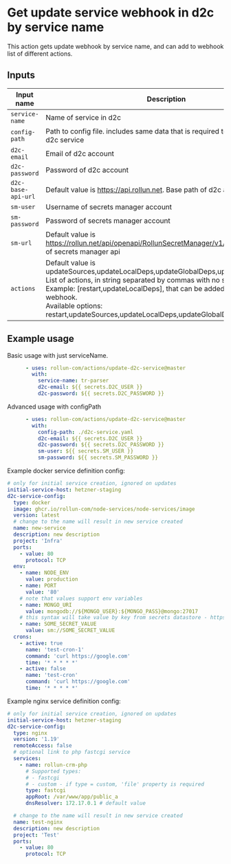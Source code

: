 # Get update service webhook in d2c by service name

This action gets update webhook by service name, and can add to webhook list of different actions.

## Inputs

| Input name         | Description                                                                                                                                                                                                                                                                                                               |
|--------------------|---------------------------------------------------------------------------------------------------------------------------------------------------------------------------------------------------------------------------------------------------------------------------------------------------------------------------|
| `service-name`     | Name of service in d2c                                                                                                                                                                                                                                                                                                    |
| `config-path`      | Path to config file. includes same data that is required to create/update d2c service                                                                                                                                                                                                                                     |
| `d2c-email`        | Email of d2c account                                                                                                                                                                                                                                                                                                      |
| `d2c-password`     | Password of d2c account                                                                                                                                                                                                                                                                                                   |
| `d2c-base-api-url` | Default value is https://api.rollun.net. Base path of d2c api                                                                                                                                                                                                                                                             |
| `sm-user`          | Username of secrets manager account                                                                                                                                                                                                                                                                                       |
| `sm-password`      | Password of secrets manager account                                                                                                                                                                                                                                                                                       |
| `sm-url`           | Default value is https://rollun.net/api/openapi/RollunSecretManager/v1/secrets. Base path of secrets manager api                                                                                                                                                                                                                               |
| `actions`          | Default value is updateSources,updateLocalDeps,updateGlobalDeps,updateVersion.<br>List of actions, in string separated by commas with no spaces.<br>Example: [restart,updateLocalDeps], that can be added to update webhook. <br> Available options: restart,updateSources,updateLocalDeps,updateGlobalDeps,updateVersion |

## Example usage

Basic usage with just serviceName.
```yml
      - uses: rollun-com/actions/update-d2c-service@master
        with:
          service-name: tr-parser
          d2c-email: ${{ secrets.D2C_USER }}
          d2c-password: ${{ secrets.D2C_PASSWORD }}
```

Advanced usage with configPath

```yml
      - uses: rollun-com/actions/update-d2c-service@master
        with:
          config-path: ./d2c-service.yaml
          d2c-email: ${{ secrets.D2C_USER }}
          d2c-password: ${{ secrets.D2C_PASSWORD }}
          sm-user: ${{ secrets.SM_USER }}
          sm-password: ${{ secrets.SM_PASSWORD }}
```


Example docker service definition config:
```yaml
# only for initial service creation, ignored on updates
initial-service-host: hetzner-staging
d2c-service-config:
  type: docker
  image: ghcr.io/rollun-com/node-services/node-services/image
  version: latest
  # change to the name will result in new service created
  name: new-service
  description: new description
  project: 'Infra'
  ports:
    - value: 80
      protocol: TCP
  env:
    - name: NODE_ENV
      value: production
    - name: PORT
      value: '80'
    # note that values support env variables
    - name: MONGO_URI
      value: mongodb://${MONGO_USER}:${MONGO_PASS}@mongo:27017
    # this syntax will take value by key from secrets datastore - https://rollun.net/api/datastore/Secrets
    - name: SOME_SECRET_VALUE
      value: sm://SOME_SECRET_VALUE
  crons:
    - active: true
      name: 'test-cron-1'
      command: 'curl https://google.com'
      time: '* * * * *'
    - active: false
      name: 'test-cron'
      command: 'curl https://google.com'
      time: '* * * * *'

```

Example nginx service definition config:
```yaml
# only for initial service creation, ignored on updates
initial-service-host: hetzner-staging
d2c-service-config:
  type: nginx
  version: '1.19'
  remoteAccess: false
  # optional link to php fastcgi service
  services:
    - name: rollun-crm-php
      # Supported types:
      # - fastcgi
      # - custom - if type = custom, 'file' property is required
      type: fastcgi
      appRoot: /var/www/app/public_a
      dnsResolver: 172.17.0.1 # default value

  # change to the name will result in new service created
  name: test-nginx
  description: new description
  project: 'Test'
  ports:
    - value: 80
      protocol: TCP
```
